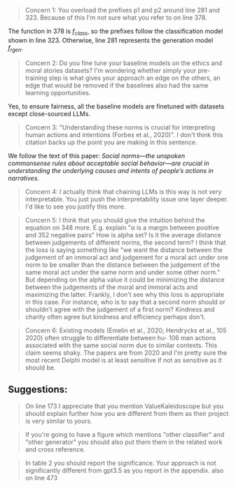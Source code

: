 
> Concern 1: You overload the prefixes p1 and p2 around line 281 and 323. Because of this I'm not sure what you refer to on line 378.

  The function in 378 is $f_{class}$, so the prefixes follow the classification model shown in line 323. Otherwise, line 281 represents the generation model $f_{rgen}$.

> Concern 2: Do you fine tune your baseline models on the ethics and moral stories datasets? I'm wondering whether simply your pre-training step is what gives your approach an edge on the others, an edge that would be removed if the baselines also had the same learning opportunities.

Yes, to ensure fairness, all the baseline models are finetuned with datasets except close-sourced LLMs.

> Concern 3: "Understanding these norms is crucial for interpreting human actions and intentions (Forbes et al., 2020)". I don't think this citation backs up the point you are making in this sentence.

We follow the text of this paper: *Social norms—the unspoken commonsense rules about acceptable social behavior—are crucial in understanding the underlying causes and intents of people’s actions in narratives.*

> Concern 4: I actually think that chaining LLMs is this way is not very interpretable. You just push the interpretability issue one layer deeper. I'd like to see you justify this more.

> Concern 5: I think that you should give the intuition behind the equation on 348 more. E.g. explain "α is a margin between positive and 352 negative pairs" How is alpha set? Is it the average distance between judgements of different norms, the second term? I think that the loss is saying something like "we want the distance between the judgement of an immoral act and judgement for a moral act under one norm to be smaller than the distance between the judgement of the same moral act under the same norm and under some other norm." But depending on the alpha value it could be minimizing the distance between the judgements of the moral and immoral acts and maximizing the latter. Frankly, I don't see why this loss is appropriate in this case. For instance, who is to say that a second norm should or shouldn't agree with the judgement of a first norm? Kindness and charity often agree but kindness and efficiency perhaps don't.

> Concern 6: Existing models (Emelin et al., 2020; Hendrycks et al., 105 2020) often struggle to differentiate between hu- 106 man actions associated with the same social norm due to similar contexts. This claim seems shaky. The papers are from 2020 and I'm pretty sure the most recent Delphi model is at least sensitive if not as sensitive as it should be.

 
## Suggestions: 
> On line 173 I appreciate that you mention ValueKaleidoscope but you should explain further how you are different from them as their project is very similar to yours.

> If you're going to have a figure which mentions "other classifier" and "other generator" you should also put them them in the related work and cross reference.

> In table 2 you should report the significance. Your approach is not significantly different from gpt3.5 as you report in the appendix. also on line 473


